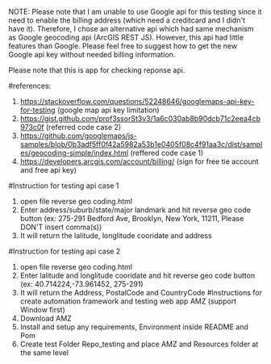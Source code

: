 NOTE: Please note that I am unable to use Google api for this testing since it need to enable the billing address (which need a creditcard and I didn't have it). Therefore, I chose an alternative api which had same mechanism as Google geocoding api (ArcGIS REST JS). However, this api had little features than Google. Please feel free to suggest how to get the new Google api key without needed billing information. 

Please note that this is app for checking reponse api.

#references: 
  1. https://stackoverflow.com/questions/52248646/googlemaps-api-key-for-testing (google map api key limitation)
  2. https://gist.github.com/prof3ssorSt3v3/1a6c030ab8b90dcb71c2eea4cb973c0f (referred code case 2)
  3. https://github.com/googlemaps/js-samples/blob/0b3adf5ff0f42a5982a53b1e0405f08c4f91aa3c/dist/samples/geocoding-simple/index.html (reffered code case 1)
  4. https://developers.arcgis.com/account/billing/ (sign for free tie account and free api key)

#Instruction for testing api case 1 
  1. open file reverse geo coding.html
  2. Enter address/suburb/state/major landmark and hit reverse geo code button (ex:  275-291 Bedford Ave, Brooklyn, New York, 11211, Please DON'T insert comma(s))
  3. It will return the lalitude, longlitude cooridate and address

#Instruction for testing api case 2 
  1. open file reverse geo coding.html
  2. Enter lalitude and longlitude cooridate and hit reverse geo code button (ex: 40.714224,-73.961452, 275-291)
  3. It will return the Address, PostalCode and CountryCode
#Instructions for create automation framework and testing web app AMZ (support Window first)
  1. Download AMZ
  2. Install and setup any requirements, Environment inside README and Pom
  3. Create test Folder Repo_testing and place AMZ and Resources folder at the same level 
